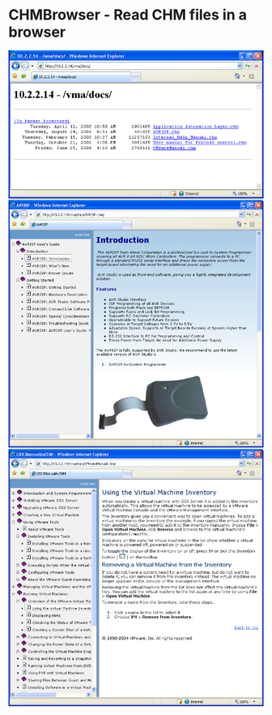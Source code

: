 CHMBrowser - Read CHM files in a browser
========================================

![](/img/posts/vmasoft/chmbrowser01.png)
![](/img/posts/vmasoft/chmbrowser02.png)
![](/img/posts/vmasoft/chmbrowser03.png)
